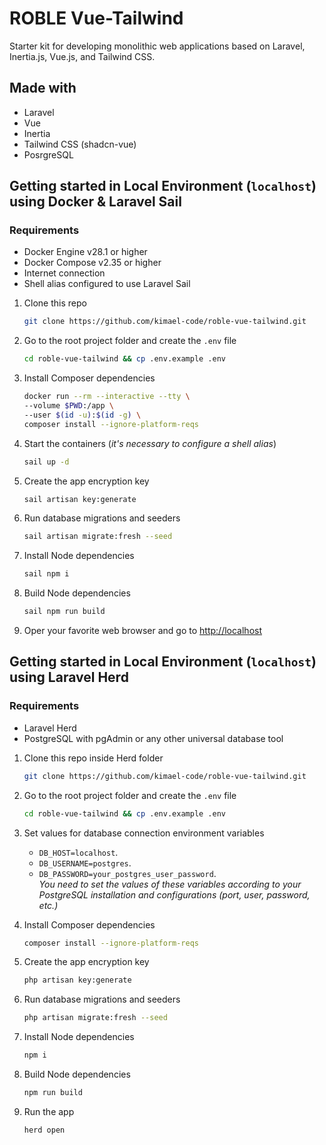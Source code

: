# ROBLE Vue-Tailwind

Starter kit for developing monolithic web applications based on Laravel, Inertia.js, Vue.js, and Tailwind CSS.

## Made with

- Laravel
- Vue
- Inertia
- Tailwind CSS (shadcn-vue)
- PosrgreSQL

## Getting started in Local Environment (`localhost`) using Docker & Laravel Sail

### Requirements

- Docker Engine v28.1 or higher
- Docker Compose v2.35 or higher
- Internet connection
- Shell alias configured to use Laravel Sail

1. Clone this repo

    ```sh
    git clone https://github.com/kimael-code/roble-vue-tailwind.git
    ```

2. Go to the root project folder and create the `.env` file

    ```sh
    cd roble-vue-tailwind && cp .env.example .env
    ```

3. Install Composer dependencies

    ```sh
    docker run --rm --interactive --tty \
    --volume $PWD:/app \
    --user $(id -u):$(id -g) \
    composer install --ignore-platform-reqs
    ```

4. Start the containers (*it's necessary to configure a shell alias*)

    ```sh
    sail up -d
    ```

5. Create the app encryption key

    ```sh
    sail artisan key:generate
    ```

6. Run database migrations and seeders

    ```sh
    sail artisan migrate:fresh --seed
    ```

7. Install Node dependencies

    ```sh
    sail npm i
    ```

8. Build Node dependencies

    ```sh
    sail npm run build
    ```

9. Oper your favorite web browser and go to <http://localhost>

## Getting started in Local Environment (`localhost`) using Laravel Herd

### Requirements

- Laravel Herd
- PostgreSQL with pgAdmin or any other universal database tool

1. Clone this repo inside Herd folder

    ```sh
    git clone https://github.com/kimael-code/roble-vue-tailwind.git
    ```

2. Go to the root project folder and create the `.env` file

    ```sh
    cd roble-vue-tailwind && cp .env.example .env
    ```

3. Set values ​​for database connection environment variables
    - `DB_HOST=localhost`.
    - `DB_USERNAME=postgres`.
    - `DB_PASSWORD=your_postgres_user_password`.  
    *You need to set the values of these variables according to your PostgreSQL installation and configurations (port, user, password, etc.)*

4. Install Composer dependencies

    ```sh
    composer install --ignore-platform-reqs
    ```

5. Create the app encryption key

    ```sh
    php artisan key:generate
    ```

6. Run database migrations and seeders

    ```sh
    php artisan migrate:fresh --seed
    ```

7. Install Node dependencies

    ```sh
    npm i
    ```

8. Build Node dependencies

    ```sh
    npm run build
    ```

9. Run the app

    ```sh
    herd open
    ```
